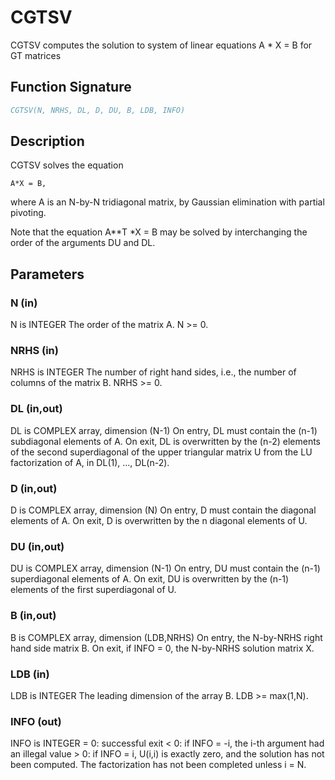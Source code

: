 # CGTSV

CGTSV computes the solution to system of linear equations A * X = B for GT matrices

## Function Signature

```fortran
CGTSV(N, NRHS, DL, D, DU, B, LDB, INFO)
```

## Description


 CGTSV  solves the equation

    A*X = B,

 where A is an N-by-N tridiagonal matrix, by Gaussian elimination with
 partial pivoting.

 Note that the equation  A**T *X = B  may be solved by interchanging the
 order of the arguments DU and DL.

## Parameters

### N (in)

N is INTEGER The order of the matrix A. N >= 0.

### NRHS (in)

NRHS is INTEGER The number of right hand sides, i.e., the number of columns of the matrix B. NRHS >= 0.

### DL (in,out)

DL is COMPLEX array, dimension (N-1) On entry, DL must contain the (n-1) subdiagonal elements of A. On exit, DL is overwritten by the (n-2) elements of the second superdiagonal of the upper triangular matrix U from the LU factorization of A, in DL(1), ..., DL(n-2).

### D (in,out)

D is COMPLEX array, dimension (N) On entry, D must contain the diagonal elements of A. On exit, D is overwritten by the n diagonal elements of U.

### DU (in,out)

DU is COMPLEX array, dimension (N-1) On entry, DU must contain the (n-1) superdiagonal elements of A. On exit, DU is overwritten by the (n-1) elements of the first superdiagonal of U.

### B (in,out)

B is COMPLEX array, dimension (LDB,NRHS) On entry, the N-by-NRHS right hand side matrix B. On exit, if INFO = 0, the N-by-NRHS solution matrix X.

### LDB (in)

LDB is INTEGER The leading dimension of the array B. LDB >= max(1,N).

### INFO (out)

INFO is INTEGER = 0: successful exit < 0: if INFO = -i, the i-th argument had an illegal value > 0: if INFO = i, U(i,i) is exactly zero, and the solution has not been computed. The factorization has not been completed unless i = N.

